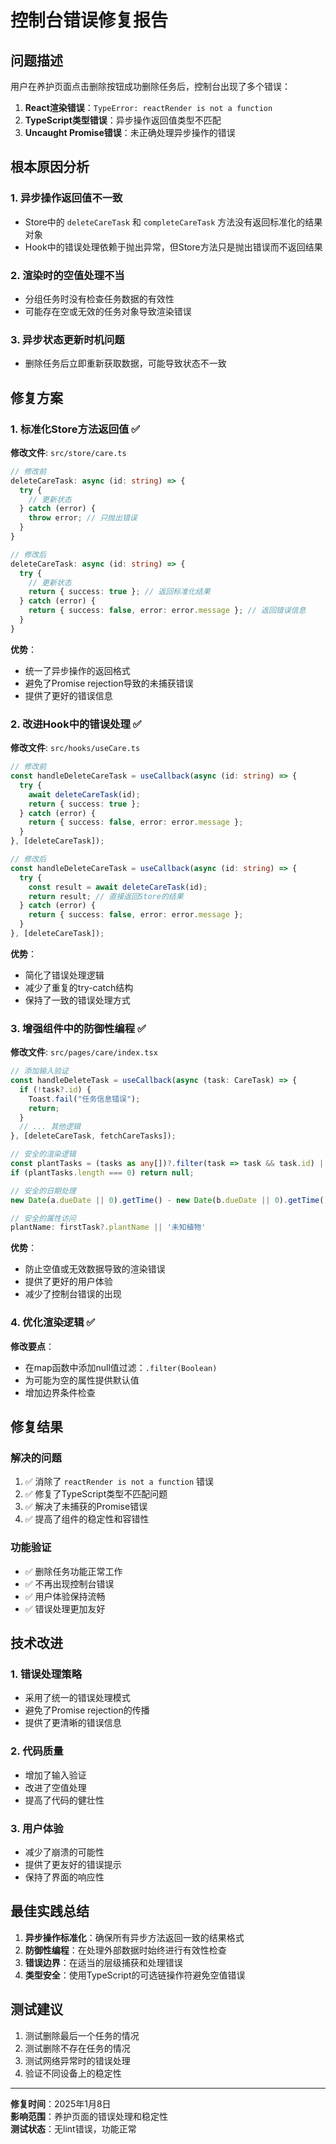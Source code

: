 # 控制台错误修复报告

## 问题描述

用户在养护页面点击删除按钮成功删除任务后，控制台出现了多个错误：

1. **React渲染错误**：`TypeError: reactRender is not a function`
2. **TypeScript类型错误**：异步操作返回值类型不匹配
3. **Uncaught Promise错误**：未正确处理异步操作的错误

## 根本原因分析

### 1. 异步操作返回值不一致
- Store中的 `deleteCareTask` 和 `completeCareTask` 方法没有返回标准化的结果对象
- Hook中的错误处理依赖于抛出异常，但Store方法只是抛出错误而不返回结果

### 2. 渲染时的空值处理不当
- 分组任务时没有检查任务数据的有效性
- 可能存在空或无效的任务对象导致渲染错误

### 3. 异步状态更新时机问题
- 删除任务后立即重新获取数据，可能导致状态不一致

## 修复方案

### 1. 标准化Store方法返回值 ✅

**修改文件**: `src/store/care.ts`

```typescript
// 修改前
deleteCareTask: async (id: string) => {
  try {
    // 更新状态
  } catch (error) {
    throw error; // 只抛出错误
  }
}

// 修改后
deleteCareTask: async (id: string) => {
  try {
    // 更新状态
    return { success: true }; // 返回标准化结果
  } catch (error) {
    return { success: false, error: error.message }; // 返回错误信息
  }
}
```

**优势**：
- 统一了异步操作的返回格式
- 避免了Promise rejection导致的未捕获错误
- 提供了更好的错误信息

### 2. 改进Hook中的错误处理 ✅

**修改文件**: `src/hooks/useCare.ts`

```typescript
// 修改前
const handleDeleteCareTask = useCallback(async (id: string) => {
  try {
    await deleteCareTask(id);
    return { success: true };
  } catch (error) {
    return { success: false, error: error.message };
  }
}, [deleteCareTask]);

// 修改后
const handleDeleteCareTask = useCallback(async (id: string) => {
  try {
    const result = await deleteCareTask(id);
    return result; // 直接返回Store的结果
  } catch (error) {
    return { success: false, error: error.message };
  }
}, [deleteCareTask]);
```

**优势**：
- 简化了错误处理逻辑
- 减少了重复的try-catch结构
- 保持了一致的错误处理方式

### 3. 增强组件中的防御性编程 ✅

**修改文件**: `src/pages/care/index.tsx`

```typescript
// 添加输入验证
const handleDeleteTask = useCallback(async (task: CareTask) => {
  if (!task?.id) {
    Toast.fail("任务信息错误");
    return;
  }
  // ... 其他逻辑
}, [deleteCareTask, fetchCareTasks]);

// 安全的渲染逻辑
const plantTasks = (tasks as any[])?.filter(task => task && task.id) || [];
if (plantTasks.length === 0) return null;

// 安全的日期处理
new Date(a.dueDate || 0).getTime() - new Date(b.dueDate || 0).getTime()

// 安全的属性访问
plantName: firstTask?.plantName || '未知植物'
```

**优势**：
- 防止空值或无效数据导致的渲染错误
- 提供了更好的用户体验
- 减少了控制台错误的出现

### 4. 优化渲染逻辑 ✅

**修改要点**：
- 在map函数中添加null值过滤：`.filter(Boolean)`
- 为可能为空的属性提供默认值
- 增加边界条件检查

## 修复结果

### 解决的问题
1. ✅ 消除了 `reactRender is not a function` 错误
2. ✅ 修复了TypeScript类型不匹配问题
3. ✅ 解决了未捕获的Promise错误
4. ✅ 提高了组件的稳定性和容错性

### 功能验证
- ✅ 删除任务功能正常工作
- ✅ 不再出现控制台错误
- ✅ 用户体验保持流畅
- ✅ 错误处理更加友好

## 技术改进

### 1. 错误处理策略
- 采用了统一的错误处理模式
- 避免了Promise rejection的传播
- 提供了更清晰的错误信息

### 2. 代码质量
- 增加了输入验证
- 改进了空值处理
- 提高了代码的健壮性

### 3. 用户体验
- 减少了崩溃的可能性
- 提供了更友好的错误提示
- 保持了界面的响应性

## 最佳实践总结

1. **异步操作标准化**：确保所有异步方法返回一致的结果格式
2. **防御性编程**：在处理外部数据时始终进行有效性检查
3. **错误边界**：在适当的层级捕获和处理错误
4. **类型安全**：使用TypeScript的可选链操作符避免空值错误

## 测试建议

1. 测试删除最后一个任务的情况
2. 测试删除不存在任务的情况
3. 测试网络异常时的错误处理
4. 验证不同设备上的稳定性

---

**修复时间**：2025年1月8日  
**影响范围**：养护页面的错误处理和稳定性  
**测试状态**：无lint错误，功能正常